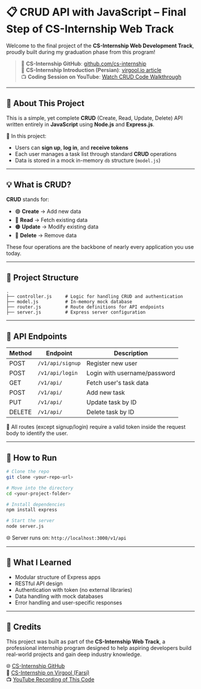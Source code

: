 
# 📋 CRUD API with JavaScript – Final Step of CS-Internship Web Track

Welcome to the final project of the **CS-Internship Web Development Track**, proudly built during my graduation phase from this program!

> 🔗 **CS-Internship GitHub**: [github.com/cs-internship](https://github.com/cs-internship)  
> 📰 **CS-Internship Introduction (Persian)**: [virgool.io article](https://virgool.io/cs-internship/cs-internship-k3j2hx4wgvga)  
> 📺 **Coding Session on YouTube**: [Watch CRUD Code Walkthrough](https://www.youtube.com/watch?v=f2mjEMarthI&list=PLSQ2VqVf5QiCC75ED9XyEk-BGsR2gxfbU&index=95)

---

## 📌 About This Project

This is a simple, yet complete **CRUD** (Create, Read, Update, Delete) API written entirely in **JavaScript** using **Node.js** and **Express.js**.

🔧 In this project:
- Users can **sign up**, **log in**, and **receive tokens**
- Each user manages a task list through standard **CRUD** operations
- Data is stored in a mock in-memory `db` structure (`model.js`)

---

## 💡 What is CRUD?

**CRUD** stands for:
- 🟢 **Create** → Add new data
- 🔵 **Read** → Fetch existing data
- 🟠 **Update** → Modify existing data
- 🔴 **Delete** → Remove data

These four operations are the backbone of nearly every application you use today.

---

## 📂 Project Structure

```
.
├── controller.js     # Logic for handling CRUD and authentication
├── model.js          # In-memory mock database
├── router.js         # Route definitions for API endpoints
├── server.js         # Express server configuration
```

---

## 🔑 API Endpoints

| Method | Endpoint          | Description                  |
|--------|-------------------|------------------------------|
| POST   | `/v1/api/signup`  | Register new user            |
| POST   | `/v1/api/login`   | Login with username/password |
| GET    | `/v1/api/`        | Fetch user's task data       |
| POST   | `/v1/api/`        | Add new task                 |
| PUT    | `/v1/api/`        | Update task by ID            |
| DELETE | `/v1/api/`        | Delete task by ID            |

🔐 All routes (except signup/login) require a valid token inside the request body to identify the user.

---

## 🚀 How to Run

```bash
# Clone the repo
git clone <your-repo-url>

# Move into the directory
cd <your-project-folder>

# Install dependencies
npm install express

# Start the server
node server.js
```

🌐 Server runs on: `http://localhost:3000/v1/api`

---

## 🧠 What I Learned

- Modular structure of Express apps
- RESTful API design
- Authentication with token (no external libraries)
- Data handling with mock databases
- Error handling and user-specific responses

---

## 📣 Credits

This project was built as part of the **CS-Internship Web Track**, a professional internship program designed to help aspiring developers build real-world projects and gain deep industry knowledge.

🌐 [CS-Internship GitHub](https://github.com/cs-internship)  
📰 [CS-Internship on Virgool (Farsi)](https://virgool.io/cs-internship/cs-internship-k3j2hx4wgvga)  
📺 [YouTube Recording of This Code](https://www.youtube.com/watch?v=f2mjEMarthI&list=PLSQ2VqVf5QiCC75ED9XyEk-BGsR2gxfbU&index=95)
